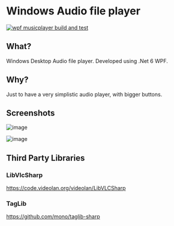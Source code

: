 # Windows Audio file player

[![wpf musicplayer build and test](https://github.com/barry-code/BCode.MusicPlayer/actions/workflows/main.yml/badge.svg)](https://github.com/barry-code/BCode.MusicPlayer/actions/workflows/main.yml)


## What?
Windows Desktop Audio file player.
Developed using .Net 6 WPF.


## Why?
Just to have a very simplistic audio player, with bigger buttons.


## Screenshots

![image](https://github.com/barry-code/BCode.MusicPlayer/assets/60239072/43e7eb6e-73d8-48a9-af6b-11dfe336c8d7)

![image](https://github.com/barry-code/BCode.MusicPlayer/assets/60239072/486ca8b2-0fe3-4ec2-b6d1-278d00b443e4)


## Third Party Libraries
### LibVlcSharp
https://code.videolan.org/videolan/LibVLCSharp

### TagLib
https://github.com/mono/taglib-sharp
